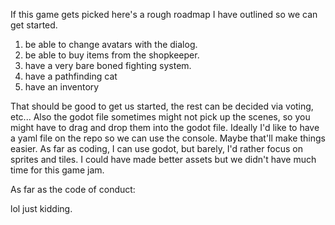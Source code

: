 If this game gets picked here's a rough roadmap I have outlined so we can get started.

1. be able to change avatars with the dialog.
2. be able to buy items from the shopkeeper. 
3. have a very bare boned fighting system. 
4. have a pathfinding cat
5. have an inventory


That should be good to get us started, the rest can be decided via voting, etc...
Also the godot file sometimes might not pick up the scenes, so you might have to drag and drop them into the godot file.
Ideally I'd like to have a yaml file on the repo so we can use the console. 
Maybe that'll make things easier.
As far as coding, I can use godot, but barely, I'd rather focus on sprites and tiles.
I could have made better assets but we didn't have much time for this game jam.

As far as the code of conduct:


lol just kidding. 

